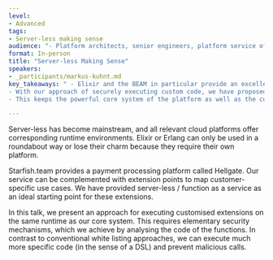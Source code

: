 ```yaml
---
level:
- Advanced
tags:
- Server-less making sense
audience: "- Platform architects, senior engineers, platform service offerings"
format: In-person
title: "Server-less Making Sense"
speakers:
- _participants/markus-kuhnt.md
key_takeaways: " - Elixir and the BEAM in particular provide an excellent toolbox to provide scalable and powerful platforms.\n
- With our approach of securely executing custom code, we have proposed a way to extend these platforms in a customer-specific way.\n
- This keeps the powerful core system of the platform as well as the custom extensions in the same system context and avoids unnecessary complication of the usual server-less infrastructures."

---
```

Server-less has become mainstream, and all relevant cloud platforms offer corresponding runtime environments. Elixir or Erlang can only be used in a roundabout way or lose their charm because they require their own platform.

Starfish.team provides a payment processing platform called Hellgate. Our service can be complemented with extension points to map customer-specific use cases. We have provided server-less / function as a service as an ideal starting point for these extensions.

In this talk, we present an approach for executing customised extensions on the same runtime as our core system. This requires elementary security mechanisms, which we achieve by analysing the code of the functions. In contrast to conventional white listing approaches, we can execute much more specific code (in the sense of a DSL) and prevent malicious calls.
